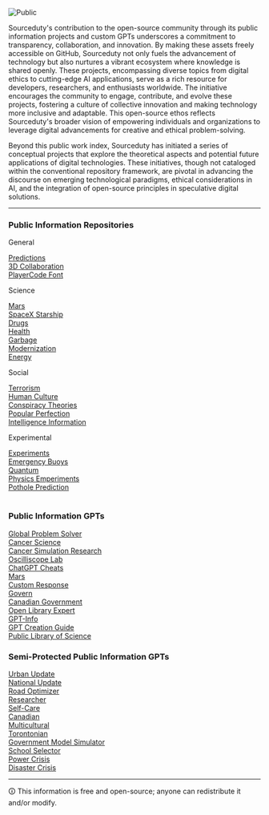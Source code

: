 ![Public](https://github.com/sourceduty/Public_Work/assets/123030236/d4dfcf46-6820-4c78-bae0-d3f8b12e7d83)

Sourceduty's contribution to the open-source community through its public information projects and custom GPTs underscores a commitment to transparency, collaboration, and innovation. By making these assets freely accessible on GitHub, Sourceduty not only fuels the advancement of technology but also nurtures a vibrant ecosystem where knowledge is shared openly. These projects, encompassing diverse topics from digital ethics to cutting-edge AI applications, serve as a rich resource for developers, researchers, and enthusiasts worldwide. The initiative encourages the community to engage, contribute, and evolve these projects, fostering a culture of collective innovation and making technology more inclusive and adaptable. This open-source ethos reflects Sourceduty's broader vision of empowering individuals and organizations to leverage digital advancements for creative and ethical problem-solving.

Beyond this public work index, Sourceduty has initiated a series of conceptual projects that explore the theoretical aspects and potential future applications of digital technologies. These initiatives, though not cataloged within the conventional repository framework, are pivotal in advancing the discourse on emerging technological paradigms, ethical considerations in AI, and the integration of open-source principles in speculative digital solutions.

***

### Public Information Repositories

General

[Predictions](https://github.com/sourceduty/Predictions)
<br>
[3D Collaboration](https://github.com/sourceduty/3D_Collaboration)
<br>
[PlayerCode Font](https://github.com/sourceduty/PlayerCode)

Science

[Mars](https://github.com/sourceduty/Mars)
<br>
[SpaceX Starship](https://github.com/sourceduty/SpaceX_Starship)
<br>
[Drugs](https://github.com/sourceduty/Drugs)
<br>
[Health](https://github.com/sourceduty/Health)
<br>
[Garbage](https://github.com/sourceduty/Garbage)
<br>
[Modernization](https://github.com/sourceduty/Modernization)
<br>
[Energy](https://github.com/sourceduty/Energy)

Social

[Terrorism](https://github.com/sourceduty/Terrorism)
<br>
[Human Culture](https://github.com/sourceduty/Human_Culture)
<br>
[Conspiracy Theories](https://github.com/sourceduty/Conspiracy_Theory)
<br>
[Popular Perfection](https://github.com/sourceduty/Popular_Perfection)
<br>
[Intelligence Information](https://github.com/sourceduty/Intelligence_Information)

Experimental

[Experiments](https://github.com/sourceduty/Experiments)
<br>
[Emergency Buoys](https://github.com/sourceduty/Emergency_Buoys)
<br>
[Quantum](https://github.com/sourceduty/Quantum)
<br>
[Physics Emperiments](https://github.com/sourceduty/Physics_Experiments)
<br>
[Pothole Prediction](https://github.com/sourceduty/Pothole_Prediction)

#
### Public Information GPTs

[Global Problem Solver](https://chat.openai.com/g/g-2sjHPTA5y-global-problem-solver)
<br>
[Cancer Science](https://chat.openai.com/g/g-ALM4A85O7-cancer-science)
<br>
[Cancer Simulation Research](https://chat.openai.com/g/g-rJ2Onux8b-cancer-simulation-research)
<br>
[Oscilliscope Lab](https://chat.openai.com/g/g-nzY4ZwhO3-oscilloscope-lab)
<br>
[ChatGPT Cheats](https://chat.openai.com/g/g-Zvkwt2Zkr-chatgpt-cheats)
<br>
[Mars](https://chat.openai.com/g/g-aLfw9aF2J-mars)
<br>
[Custom Response](https://chat.openai.com/g/g-hQUalsSXM-custom-response)
<br>
[Govern](https://chat.openai.com/g/g-KwFofUds3-govern)
<br>
[Canadian Government](https://chat.openai.com/g/g-578CEKmsA-canadian-government)
<br>
[Open Library Expert](https://chat.openai.com/g/g-dhqKoecAp-open-library-expert)
<br>
[GPT-Info](https://chat.openai.com/g/g-ntdzmhh6s-gpt-info)
<br>
[GPT Creation Guide](https://chat.openai.com/g/g-GoLkguGSc-gpt-creation-guide)
<br>
[Public Library of Science](https://chat.openai.com/g/g-61QxqC9vW-public-library-of-science)

### Semi-Protected Public Information GPTs

[Urban Update](https://chat.openai.com/g/g-87Dl1RabQ-urban-update)
<br>
[National Update](https://chat.openai.com/g/g-IcqboO1QQ-national-update)
<br>
[Road Optimizer](https://chat.openai.com/g/g-LjAxDdlH9-road-optimizer)
<br>
[Researcher](https://chat.openai.com/g/g-YBfh2TXhd-researcher)
<br>
[Self-Care](https://chat.openai.com/g/g-wHjpE258h-self-care)
<br>
[Canadian](https://chat.openai.com/g/g-gLPMVBUZ3-canadian)
<br>
[Multicultural](https://chat.openai.com/g/g-PVfNlm9y5-multicultural)
<br>
[Torontonian](https://chat.openai.com/g/g-MLyFYs8LH-torontonian)
<br>
[Government Model Simulator](https://chat.openai.com/g/g-8JwnHHEgc-government-model-simulator)
<br>
[School Selector](https://chat.openai.com/g/g-U1rNmqPa2-school-selector)
<br>
[Power Crisis](https://chat.openai.com/g/g-xFhradg42-power-crisis)
<br>
[Disaster Crisis](https://chat.openai.com/g/g-QQUg3dzIf-disaster-crisis)

***
🛈 This information is free and open-source; anyone can redistribute it and/or modify.
